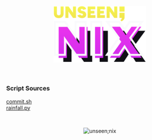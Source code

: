 &nbsp;

<h3 align="center">
  <img src="unseen-nix.svg" width="250" alt="unseen;nix"/>
</h3>

&nbsp;

### Script Sources
[commit.sh](https://github.com/charmbracelet/gum/blob/main/examples/commit.sh)<br>
[rainfall.py](https://github.com/k-blo/rainfall/blob/main/source/rainfall.py)

&nbsp;

<div align="center">
  <img src="http://i.epvpimg.com/SEjlaab.png" width="500" alt="unseen;nix"/>
</div>
